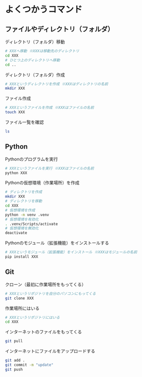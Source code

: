# よくつかうコマンド

## ファイルやディレクトリ（フォルダ）

ディレクトリ（フォルダ）移動
```bash
# XXXへ移動 ※XXXは移動先のディレクトリ
cd XXX
# ひとつ上のディレクトリへ移動
cd ..
```

ディレクトリ（フォルダ）作成
```bash
# XXXというディレクトリを作成 ※XXXはディレクトリの名前
mkdir XXX
```

ファイル作成
```bash
# XXXというファイルを作成 ※XXXはファイルの名前
touch XXX
```

ファイル一覧を確認
```bash
ls
```

## Python

Pythonのプログラムを実行
```bash
# XXXというファイルを実行 ※XXXはファイルの名前
python XXX
```

Pythonの仮想環境（作業場所）を作成
```bash
# ディレクトリを作成
mkdir XXX
# ディレクトリを移動
cd XXX
# 仮想環境を作成
python -m venv .venv
# 仮想環境を有効化
. .venv/Scripts/activate
# 仮想環境を無効化
deactivate
```

Pythonのモジュール（拡張機能）をインストールする
```bash
# XXXというモジュール（拡張機能）をインストール ※XXXはモジュールの名前
pip install XXX
```

## Git

クローン（最初に作業場所をもってくる）
```bash
# XXXというリポジトリを自分のパソコンにもってくる
git clone XXX
```

作業場所にはいる
```bash
# XXXというリポジトリにはいる
cd XXX
```

インターネットのファイルをもってくる
```bash
git pull
```

インターネットにファイルをアップロードする
```bash
git add .
git commit -m "update"
git push
```
